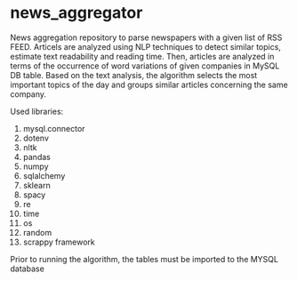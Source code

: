 # news_aggregator
News aggregation repository to parse newspapers with a given list of RSS FEED. 
Articels are analyzed using NLP techniques to detect similar topics, estimate text readability and reading time.
Then, articles are analyzed in terms of the occurrence of word variations of given companies in MySQL DB table.
Based on the text analysis, the algorithm selects the most important topics of the day and groups similar articles concerning the same company.

Used libraries:

1.  mysql.connector
2.  dotenv
3.  nltk
4.  pandas
5.  numpy
6.  sqlalchemy
7.  sklearn
8.  spacy
9.  re
10. time
11. os
12. random
13. scrappy framework

Prior to running the algorithm, the tables must be imported to the MYSQL database

